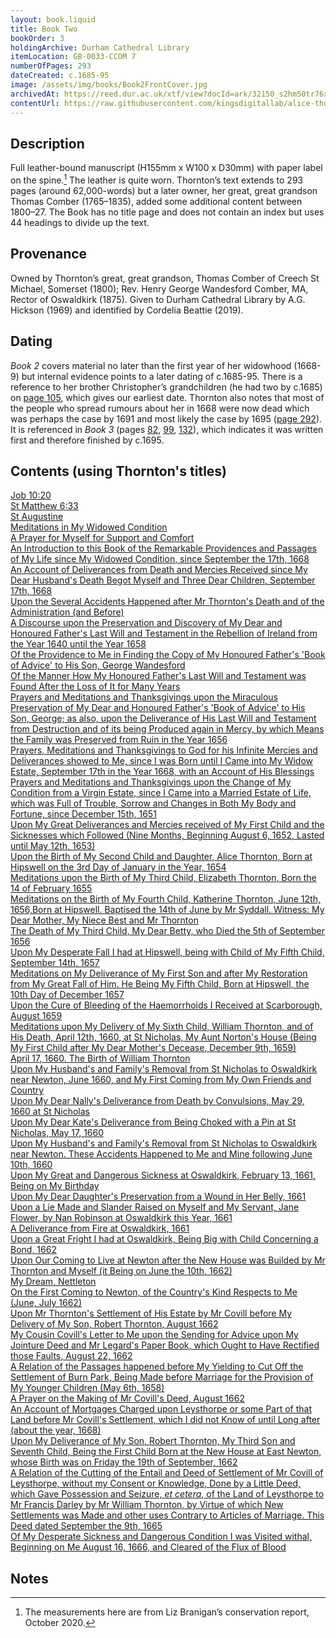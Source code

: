```yaml
---
layout: book.liquid
title: Book Two
bookOrder: 3
holdingArchive: Durham Cathedral Library
itemLocation: GB-0033-CCOM 7
numberOfPages: 293
dateCreated: c.1685-95
image: /assets/img/books/Book2FrontCover.jpg
archivedAt: https://reed.dur.ac.uk/xtf/view?docId=ark/32150_s2hm50tr76x.xml;query=2022#comber-3
contentUrl: https://raw.githubusercontent.com/kingsdigitallab/alice-thornton/refs/heads/edition/texts/02_book_two/book_two.xml
---
```


## Description 

Full leather-bound manuscript (H155mm x W100 x D30mm) with paper label on the spine.[^1] The leather is quite worn. Thornton’s text extends to 293 pages (around 62,000-words) but a later owner, her great, great grandson Thomas Comber (1765–1835), added some additional content between 1800–27. The Book has no title page and does not contain an index but uses 44 headings to divide up the text. 

## Provenance 

Owned by Thornton’s great, great grandson, Thomas Comber of Creech St Michael, Somerset (1800); Rev. Henry George Wandesford Comber, MA, Rector of Oswaldkirk (1875). Given to Durham Cathedral Library by A.G. Hickson (1969) and identified by Cordelia Beattie (2019). 

## Dating

_Book 2_ covers material no later than the first year of her widowhood (1668-9) but internal evidence points to a later dating of c.1685-95. There is a reference to her brother Christopher’s grandchildren (he had two by c.1685) on [page 105](https://thornton.kdl.kcl.ac.uk/edition/?p0.do=book_two&p0.lo=p.105&p0.vi=modern), which gives our earliest date. Thornton also notes that most of the people who spread rumours about her in 1668 were now dead which was perhaps the case by 1691 and most likely the case by 1695 ([page 292](https://thornton.kdl.kcl.ac.uk/edition/?p0.do=book_two&p0.lo=p.292&p0.vi=modern)). It is referenced in _Book 3_ (pages [82](https://thornton.kdl.kcl.ac.uk/edition/?p0.do=book_three&p0.lo=p.82&p0.vi=modern), [99](https://thornton.kdl.kcl.ac.uk/edition/?p0.do=book_three&p0.lo=p.99&p0.vi=modern), [132](https://thornton.kdl.kcl.ac.uk/edition/?p0.do=book_three&p0.lo=p.132&p0.vi=modern)), which indicates it was written first and therefore finished by c.1695.

## Contents (using Thornton's titles)

[Job 10:20](https://thornton.kdl.kcl.ac.uk/edition/?p0.do=book_two&p0.lo=p.1&p0.vi=modern) <br/>
[St Matthew 6:33](https://thornton.kdl.kcl.ac.uk/edition/?p0.do=book_two&p0.lo=p.3&p0.vi=modern) <br/>
[St Augustine](https://thornton.kdl.kcl.ac.uk/edition/?p0.do=book_two&p0.lo=p.3&p0.vi=modern) <br/>
[Meditations in My Widowed Condition](https://thornton.kdl.kcl.ac.uk/edition/?p0.do=book_two&p0.lo=p.5&p0.vi=modern) <br/>
[A Prayer for Myself for Support and Comfort](https://thornton.kdl.kcl.ac.uk/edition/?p0.do=book_two&p0.lo=p.7&p0.vi=modern) <br/>
[An Introduction to this Book of the Remarkable Providences and Passages of My Life since My Widowed Condition, since September the 17th, 1668](https://thornton.kdl.kcl.ac.uk/edition/?p0.do=book_two&p0.lo=p.13&p0.vi=modern) <br/>
[An Account of Deliverances from Death and Mercies Received since My Dear Husband's Death Begot Myself and Three Dear Children, September 17th, 1668](https://thornton.kdl.kcl.ac.uk/edition/?p0.do=book_two&p0.lo=p.23&p0.vi=modern) <br/>
[Upon the Several Accidents Happened after Mr Thornton's Death and of the Administration (and Before)](https://thornton.kdl.kcl.ac.uk/edition/?p0.do=book_two&p0.lo=p.27&p0.vi=modern) <br/>
[A Discourse upon the Preservation and Discovery of My Dear and Honoured Father's Last Will and Testament in the Rebellion of Ireland from the Year 1640 until the Year 1658](https://thornton.kdl.kcl.ac.uk/edition/?p0.do=book_two&p0.lo=p.36&p0.vi=modern) <br/>
[Of the Providence to Me in Finding the Copy of My Honoured Father's 'Book of Advice' to His Son, George Wandesford](https://thornton.kdl.kcl.ac.uk/edition/?p0.do=book_two&p0.lo=p.44&p0.vi=modern) <br/>
[Of the Manner How My Honoured Father's Last Will and Testament was Found After the Loss of It for Many Years](https://thornton.kdl.kcl.ac.uk/edition/?p0.do=book_two&p0.lo=p.68&p0.vi=modern) <br/>
[Prayers and Meditations and Thanksgivings upon the Miraculous Preservation of My Dear and Honoured Father's 'Book of Advice' to His Son, George; as also, upon the Deliverance of His Last Will and Testament from Destruction and of its being Produced again in Mercy, by which Means the Family was Preserved from Ruin in the Year 1656](https://thornton.kdl.kcl.ac.uk/edition/?p0.do=book_two&p0.lo=p.85&p0.vi=modern) <br/>
[Prayers, Meditations and Thanksgivings to God for his Infinite Mercies and Deliverances showed to Me, since I was Born until I Came into My Widow Estate, September 17th in the Year 1668, with an Account of His Blessings](https://thornton.kdl.kcl.ac.uk/edition/?p0.do=book_two&p0.lo=p.102&p0.vi=modern) <br/>
[Prayers and Meditations and Thanksgivings upon the Change of My Condition from a Virgin Estate, since I Came into a Married Estate of Life, which was Full of Trouble, Sorrow and Changes in Both My Body and Fortune, since December 15th, 1651](https://thornton.kdl.kcl.ac.uk/edition/?p0.do=book_two&p0.lo=p.131&p0.vi=modern) <br/>
[Upon My Great Deliverances and Mercies received of My First Child and the Sicknesses which Followed (Nine Months, Beginning August 6, 1652, Lasted until May 12th, 1653)](https://thornton.kdl.kcl.ac.uk/edition/?p0.do=book_two&p0.lo=p.135&p0.vi=modern) <br/>
[Upon the Birth of My Second Child and Daughter, Alice Thornton, Born at Hipswell on the 3rd Day of January in the Year, 1654](https://thornton.kdl.kcl.ac.uk/edition/?p0.do=book_two&p0.lo=p.144&p0.vi=modern) <br/>
[Meditations upon the Birth of My Third Child, Elizabeth Thornton, Born the 14 of February 1655](https://thornton.kdl.kcl.ac.uk/edition/?p0.do=book_two&p0.lo=p.148&p0.vi=modern) <br/>
[Meditations on the Birth of My Fourth Child, Katherine Thornton,  June 12th, 1656,Born at Hipswell. Baptised the 14th of June by Mr Syddall. Witness: My Dear Mother, My Niece Best and Mr Thornton](https://thornton.kdl.kcl.ac.uk/edition/?p0.do=book_two&p0.lo=p.153&p0.vi=modern)<br/>
[The Death of My Third Child, My Dear Betty, who Died the 5th of September 1656](https://thornton.kdl.kcl.ac.uk/edition/?p0.do=book_two&p0.lo=p.157&p0.vi=modern) <br/>
[Upon My Desperate Fall I had at Hipswell, being with Child of My Fifth Child, September 14th, 1657](https://thornton.kdl.kcl.ac.uk/edition/?p0.do=book_two&p0.lo=p.159&p0.vi=modern) <br/>
[Meditations on My Deliverance of My First Son and after My Restoration from My Great Fall of Him. He Being My Fifth Child, Born at Hipswell, the 10th Day of December 1657](https://thornton.kdl.kcl.ac.uk/edition/?p0.do=book_two&p0.lo=p.161&p0.vi=modern) <br/>
[Upon the Cure of Bleeding of the Haemorrhoids I Received at Scarborough, August 1659](https://thornton.kdl.kcl.ac.uk/edition/?p0.do=book_two&p0.lo=p.165&p0.vi=modern) <br/>
[Meditations upon My Delivery of My Sixth Child, William Thornton, and of His Death, April 12th, 1660, at St Nicholas, My Aunt Norton's House (Being My First Child after My Dear Mother's Decease, December 9th, 1659)](https://thornton.kdl.kcl.ac.uk/edition/?p0.do=book_two&p0.lo=p.168&p0.vi=modern) <br/>
[April 17, 1660. The Birth of William Thornton](https://thornton.kdl.kcl.ac.uk/edition/?p0.do=book_two&p0.lo=p.177&p0.vi=modern) <br/>
[Upon My Husband's and Family's Removal from St Nicholas to Oswaldkirk near Newton, June 1660, and My First Coming from My Own Friends and Country](https://thornton.kdl.kcl.ac.uk/edition/?p0.do=book_two&p0.lo=p.183&p0.vi=modern) <br/>
[Upon My Dear Nally's Deliverance from Death by Convulsions, May 29, 1660 at St Nicholas](https://thornton.kdl.kcl.ac.uk/edition/?p0.do=book_two&p0.lo=p.185&p0.vi=modern) <br/>
[Upon My Dear Kate's Deliverance from Being Choked with a Pin at St Nicholas, May 17, 1660](https://thornton.kdl.kcl.ac.uk/edition/?p0.do=book_two&p0.lo=p.187&p0.vi=modern) <br/>
[Upon My Husband's and Family's Removal from St Nicholas to Oswaldkirk near Newton. These Accidents Happened to Me and Mine following June 10th, 1660](https://thornton.kdl.kcl.ac.uk/edition/?p0.do=book_two&p0.lo=p.191&p0.vi=modern) <br/>
[Upon My Great and Dangerous Sickness at Oswaldkirk, February 13, 1661, Being on My Birthday](https://thornton.kdl.kcl.ac.uk/edition/?p0.do=book_two&p0.lo=p.193&p0.vi=modern) <br/>
[Upon My Dear Daughter's Preservation from a Wound in Her Belly, 1661](https://thornton.kdl.kcl.ac.uk/edition/?p0.do=book_two&p0.lo=p.211&p0.vi=modern) <br/>
[Upon a Lie Made and Slander Raised on Myself and My Servant, Jane Flower, by Nan Robinson at Oswaldkirk this Year, 1661](https://thornton.kdl.kcl.ac.uk/edition/?p0.do=book_two&p0.lo=p.212&p0.vi=modern) <br/>
[A Deliverance from Fire at Oswaldkirk, 1661](https://thornton.kdl.kcl.ac.uk/edition/?p0.do=book_two&p0.lo=p.223&p0.vi=modern) <br/>
[Upon a Great Fright I had at Oswaldkirk, Being Big with Child Concerning a Bond, 1662](https://thornton.kdl.kcl.ac.uk/edition/?p0.do=book_two&p0.lo=p.224&p0.vi=modern) <br/>
[Upon Our Coming to Live at Newton after the New House was Builded by Mr Thornton and Myself (it Being on June the 10th, 1662)](https://thornton.kdl.kcl.ac.uk/edition/?p0.do=book_two&p0.lo=p.229&p0.vi=modern) <br/>
[My Dream, Nettleton](https://thornton.kdl.kcl.ac.uk/edition/?p0.do=book_two&p0.lo=p.234&p0.vi=modern) <br/>
[On the First Coming to Newton, of the Country's Kind Respects to Me (June, July 1662)](https://thornton.kdl.kcl.ac.uk/edition/?p0.do=book_two&p0.lo=p.237&p0.vi=modern) <br/>
[Upon Mr Thornton's Settlement of His Estate by Mr Covill before My Delivery of My Son, Robert Thornton, August 1662](https://thornton.kdl.kcl.ac.uk/edition/?p0.do=book_two&p0.lo=p.238&p0.vi=modern&hi=ppl:rc2) <br/>
[My Cousin Covill's Letter to Me upon the Sending for Advice upon My Jointure Deed and Mr Legard's Paper Book, which Ought to Have Rectified those Faults, August 22, 1662](https://thornton.kdl.kcl.ac.uk/edition/?p0.do=book_two&p0.lo=p.242&p0.vi=modern) <br/>
[A Relation of the Passages happened before My Yielding to Cut Off the Settlement of Burn Park, Being Made before Marriage for the Provision of My Younger Children (May 6th, 1658)](https://thornton.kdl.kcl.ac.uk/edition/?p0.do=book_two&p0.lo=p.242&p0.vi=modern) <br/>
[A Prayer on the Making of Mr Covill's Deed, August 1662](https://thornton.kdl.kcl.ac.uk/edition/?p0.do=book_two&p0.lo=p.261&p0.vi=modern) <br/>
[An Account of Mortgages Charged upon Leysthorpe or some Part of that Land before Mr Covill's Settlement, which I did not Know of until Long after (about the year, 1668)](https://thornton.kdl.kcl.ac.uk/edition/?p0.do=book_two&p0.lo=p.262&p0.vi=modern) <br/>
[Upon My Deliverance of My Son, Robert Thornton, My Third Son and Seventh Child, Being the First Child Born at the New House at East Newton, whose Birth was on Friday the 19th of September, 1662](https://thornton.kdl.kcl.ac.uk/edition/?p0.do=book_two&p0.lo=p.265&p0.vi=modern) <br/>
[A Relation of the Cutting of the Entail and Deed of Settlement of Mr Covill of Leysthorpe, without my Consent or Knowledge, Done by a Little Deed, which Gave Possession and Seizure, *et cetera*, of the Land of Leysthorpe to Mr Francis Darley by Mr William Thornton, by Virtue of which New Settlements was Made and other uses Contrary to Articles of Marriage. This Deed dated September the 9th, 1665](https://thornton.kdl.kcl.ac.uk/edition/?p0.do=book_two&p0.lo=p.274&p0.vi=modern) <br/>
[Of My Desperate Sickness and Dangerous Condition I was Visited withal, Beginning on Me August 16, 1666, and Cleared of the Flux of Blood](https://thornton.kdl.kcl.ac.uk/edition/?p0.do=book_two&p0.lo=p.278&p0.vi=modern) <br/>

## Notes

[^1]: The measurements here are from Liz Branigan’s conservation report, October 2020. 